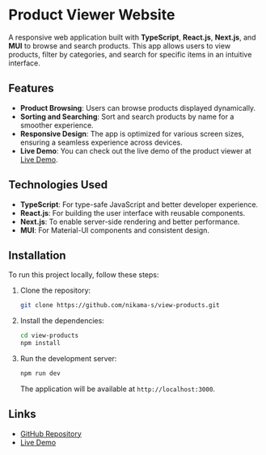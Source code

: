 # Product Viewer Website

A responsive web application built with **TypeScript**, **React.js**, **Next.js**, and **MUI** to browse and search products. This app allows users to view products, filter by categories, and search for specific items in an intuitive interface.

## Features

- **Product Browsing**: Users can browse products displayed dynamically.
- **Sorting and Searching**: Sort and search products by name for a smoother experience.
- **Responsive Design**: The app is optimized for various screen sizes, ensuring a seamless experience across devices.
- **Live Demo**: You can check out the live demo of the product viewer at [Live Demo](https://view-products.vercel.app/).

## Technologies Used

- **TypeScript**: For type-safe JavaScript and better developer experience.
- **React.js**: For building the user interface with reusable components.
- **Next.js**: To enable server-side rendering and better performance.
- **MUI**: For Material-UI components and consistent design.

## Installation

To run this project locally, follow these steps:

1. Clone the repository:
    ```bash
    git clone https://github.com/nikama-s/view-products.git
    ```

2. Install the dependencies:
    ```bash
    cd view-products
    npm install
    ```

3. Run the development server:
    ```bash
    npm run dev
    ```

    The application will be available at `http://localhost:3000`.

## Links

- [GitHub Repository](https://github.com/nikama-s/view-products)
- [Live Demo](https://view-products.vercel.app/)
